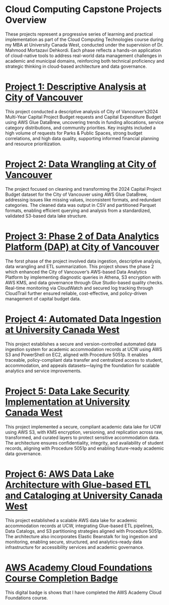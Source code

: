 # **Cloud Computing Capstone Projects Overview**

These projects represent a progressive series of learning and practical implementation as part of the Cloud Computing Technologies course during my MBA at University Canada West, conducted under the supervision of Dr. Mahmood Mortazavi Dehkordi. Each phase reflects a hands-on application of cloud-native tools to address real-world data management challenges in academic and municipal domains, reinforcing both technical proficiency and strategic thinking in cloud-based architecture and data governance.


# [Project 1: Descriptive Analysis at City of Vancouver](./Project%201/)
This project conducted a descriptive analysis of City of Vancouver’s2024 Multi-Year Capital Project Budget requests and Capital Expenditure Budget using AWS Glue DataBrew, uncovering trends in funding allocations, service category distributions, and community priorities. Key insights included a high volume of requests for Parks & Public Spaces, strong budget correlations, and high data quality, supporting informed financial planning and resource prioritization. 
# [Project 2: Data Wrangling at City of Vancouver](./Project%205/)
The project focused on cleaning and transforming the 2024 Capital Project Budget dataset for the City of Vancouver using AWS Glue DataBrew, addressing issues like missing values, inconsistent formats, and redundant categories. The cleaned data was output in CSV and partitioned Parquet formats, enabling efficient querying and analysis from a standardized, validated S3-based data lake structure.
# [Project 3: Phase 2 of Data Analytics Platform (DAP) at City of Vancouver](./Project%202/)
The forst phase of the project involved data ingestion, descriptive analysis, data wrangling and ETL summarization. This project shows the phase 2 which enhanced the City of Vancouver’s AWS-based Data Analytics Platform by implementing diagnostic queries in Athena, S3 encryption with AWS KMS, and data governance through Glue Studio-based quality checks. Real-time monitoring via CloudWatch and secured log tracking through CloudTrail further ensured reliable, cost-effective, and policy-driven management of capital budget data.
# [Project 4: Automated Data Ingestion at University Canada West](./Project%203/)
This project establishes a secure and version-controlled automated data ingestion system for academic accommodation records at UCW using AWS S3 and PowerShell on EC2, aligned with Procedure 5051p. It enables traceable, policy-compliant data transfer and centralized access to student, accommodation, and appeals datasets—laying the foundation for scalable analytics and service improvements.
# [Project 5: Data Lake Security Implementation at University Canada West](./Project%204/)
This project implemented a secure, compliant academic data lake for UCW using AWS S3, with KMS encryption, versioning, and replication across raw, transformed, and curated layers to protect sensitive accommodation data. The architecture ensures confidentiality, integrity, and availability of student records, aligning with Procedure 5051p and enabling future-ready academic data governance.
# [Project 6: AWS Data Lake Architecture with Glue-based ETL and Cataloging at University Canada West](./Project%205/)
This project established a scalable AWS data lake for academic accommodation records at UCW, integrating Glue-based ETL pipelines, Data Catalogs, and S3 partitioning strategies aligned with Procedure 5051p. The architecture also incorporates Elastic Beanstalk for log ingestion and monitoring, enabling secure, structured, and analytics-ready data infrastructure for accessibility services and academic governance.
# [AWS Academy Cloud Foundations Course Completion Badge](./Course%20Completion%20Badge/)
  This digital badge is shows that I have completed the AWS Academy Cloud Foundations course.


